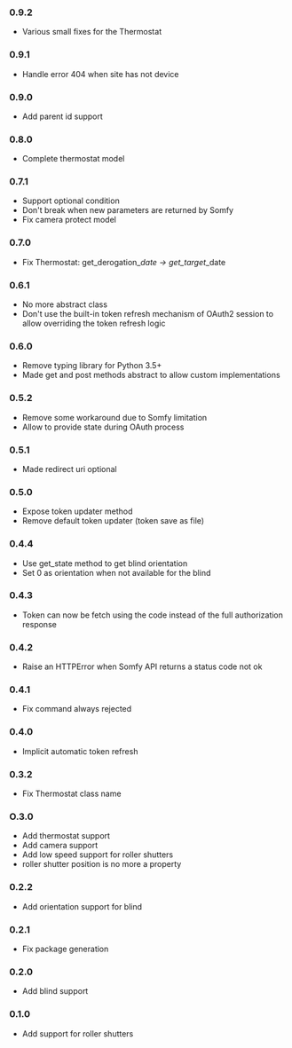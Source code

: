 ### 0.9.2
* Various small fixes for the Thermostat
### 0.9.1
* Handle error 404 when site has not device
### 0.9.0
* Add parent id support
### 0.8.0
* Complete thermostat model
### 0.7.1
* Support optional condition
* Don't break when new parameters are returned by Somfy
* Fix camera protect model
### 0.7.0
* Fix Thermostat: get_derogation_*_date -> get_target_*_date
### 0.6.1
* No more abstract class
* Don't use the built-in token refresh mechanism of OAuth2 session to allow overriding the token refresh logic
### 0.6.0
* Remove typing library for Python 3.5+
* Made get and post methods abstract to allow custom implementations
### 0.5.2
* Remove some workaround due to Somfy limitation
* Allow to provide state during OAuth process
### 0.5.1
*  Made redirect uri optional
### 0.5.0
* Expose token updater method
* Remove default token updater (token save as file)
### 0.4.4
* Use get_state method to get blind orientation
* Set 0 as orientation when not available for the blind
### 0.4.3
* Token can now be fetch using the code instead of the full authorization response
### 0.4.2
* Raise an HTTPError when Somfy API returns a status code not ok
### 0.4.1
* Fix command always rejected
### 0.4.0
* Implicit automatic token refresh
### 0.3.2
* Fix Thermostat class name
### O.3.0
* Add thermostat support
* Add camera support
* Add low speed support for roller shutters
* roller shutter position is no more a property
### 0.2.2
* Add orientation support for blind
### 0.2.1
* Fix package generation
### 0.2.0
* Add blind support
### 0.1.0
* Add support for roller shutters

